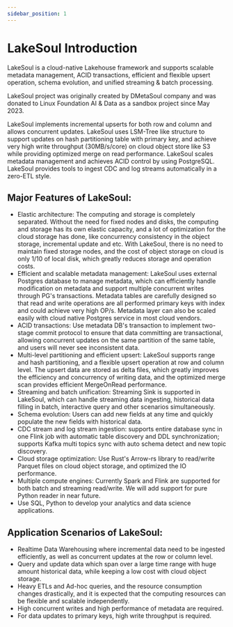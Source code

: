 ```yaml
---
sidebar_position: 1
---
```


# LakeSoul Introduction

LakeSoul is a cloud-native Lakehouse framework and supports scalable metadata management, ACID transactions, efficient and flexible upsert operation, schema evolution, and unified streaming & batch processing.

LakeSoul project was originally created by DMetaSoul company and was donated to Linux Foundation AI & Data as a sandbox project since May 2023.

LakeSoul implements incremental upserts for both row and column and allows concurrent updates. LakeSoul uses LSM-Tree like structure to support updates on hash partitioning table with primary key, and achieve very high write throughput (30MB/s/core) on cloud object store like S3 while providing optimized merge on read performance. LakeSoul scales metadata management and achieves ACID control by using PostgreSQL. LakeSoul provides tools to ingest CDC and log streams automatically in a zero-ETL style.

## Major Features of LakeSoul:

* Elastic architecture: The computing and storage is completely separated. Without the need for fixed nodes and disks, the computing and storage has its own elastic capacity, and a lot of optimization for the cloud storage has done, like concurrency consistency in the object storage, incremental update and etc. With LakeSoul, there is no need to maintain fixed storage nodes, and the cost of object storage on cloud is only 1/10 of local disk, which greatly reduces storage and operation costs.
* Efficient and scalable metadata management: LakeSoul uses external Postgres database to manage metadata, which can efficiently handle modification on metadata and support multiple concurrent writes through PG's transactions. Metadata tables are carefully designed so that read and write operations are all performed primary keys with index and could achieve very high OP/s. Metadata layer can also be scaled easily with cloud native Postgres service in most cloud vendors.
* ACID transactions: Use metadata DB's transaction to implement two-stage commit protocol to ensure that data committing are transactional, allowing concurrent updates on the same partition of the same table, and users will never see inconsistent data.
* Multi-level partitioning and efficient upsert: LakeSoul supports range and hash partitioning, and a flexible upsert operation at row and column level. The upsert data are stored as delta files, which greatly improves the efficiency and concurrency of writing data, and the optimized merge scan provides efficient MergeOnRead performance.
* Streaming and batch unification: Streaming Sink is supported in LakeSoul, which can handle streaming data ingesting, historical data filling in batch, interactive query and other scenarios simultaneously.
* Schema evolution: Users can add new fields at any time and quickly populate the new fields with historical data.
* CDC stream and log stream ingestion: supports entire database sync in one Flink job with automatic table discovery and DDL synchronization; supports Kafka multi topics sync with auto schema detect and new topic discovery.
* Cloud storage optimization: Use Rust's Arrow-rs library to read/write Parquet files on cloud object storage, and optimized the IO performance.
* Multiple compute engines: Currently Spark and Flink are supported for both batch and streaming read/write. We will add support for pure Python reader in near future.
* Use SQL, Python to develop your analytics and data science applications.

## Application Scenarios of LakeSoul:
* Realtime Data Warehousing where incremental data need to be ingested efficiently, as well as concurrent updates at the row or column level.
* Query and update data which span over a large time range with huge amount historical data, while keeping a low cost with cloud object storage.
* Heavy ETLs and Ad-hoc queries, and the resource consumption changes drastically, and it is expected that the computing resources can be flexible and scalable independently.
* High concurrent writes and high performance of metadata are required.
* For data updates to primary keys, high write throughput is required.